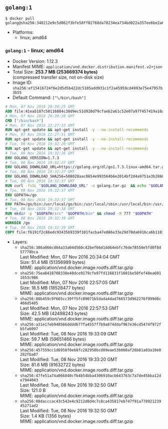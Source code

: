 ## `golang:1`

```console
$ docker pull golang@sha256:340212e9c5d062f3bfe58ff02768da70234ea734bd022a357ee6be2a6d963505
```

-	Platforms:
	-	linux; amd64

### `golang:1` - linux; amd64

-	Docker Version: 1.12.3
-	Manifest MIME: `application/vnd.docker.distribution.manifest.v2+json`
-	Total Size: **253.7 MB (253669374 bytes)**  
	(compressed transfer size, not on-disk size)
-	Image ID: `sha256:ef15416724f6e2d5d5b422dc5105add931c1f2a45959cd4993e75e47957b3b55`
-	Default Command: `["\/bin\/bash"]`

```dockerfile
# Mon, 07 Nov 2016 20:30:25 GMT
ADD file:41ea5187c50116884c38d9ec51d920d79cfaeb2a61c52e07a97f457419a10a4f in / 
# Mon, 07 Nov 2016 20:30:26 GMT
CMD ["/bin/bash"]
# Mon, 07 Nov 2016 22:27:33 GMT
RUN apt-get update && apt-get install -y --no-install-recommends 		ca-certificates 		curl 		wget 	&& rm -rf /var/lib/apt/lists/*
# Mon, 07 Nov 2016 22:27:51 GMT
RUN apt-get update && apt-get install -y --no-install-recommends 		bzr 		git 		mercurial 		openssh-client 		subversion 				procps 	&& rm -rf /var/lib/apt/lists/*
# Tue, 08 Nov 2016 19:32:26 GMT
RUN apt-get update && apt-get install -y --no-install-recommends 		g++ 		gcc 		libc6-dev 		make 		pkg-config 	&& rm -rf /var/lib/apt/lists/*
# Tue, 08 Nov 2016 19:32:26 GMT
ENV GOLANG_VERSION=1.7.3
# Tue, 08 Nov 2016 19:32:27 GMT
ENV GOLANG_DOWNLOAD_URL=https://golang.org/dl/go1.7.3.linux-amd64.tar.gz
# Tue, 08 Nov 2016 19:32:27 GMT
ENV GOLANG_DOWNLOAD_SHA256=508028aac0654e993564b6e2014bf2d4a9751e3b286661b0b0040046cf18028e
# Tue, 08 Nov 2016 19:32:37 GMT
RUN curl -fsSL "$GOLANG_DOWNLOAD_URL" -o golang.tar.gz 	&& echo "$GOLANG_DOWNLOAD_SHA256  golang.tar.gz" | sha256sum -c - 	&& tar -C /usr/local -xzf golang.tar.gz 	&& rm golang.tar.gz
# Tue, 08 Nov 2016 19:32:37 GMT
ENV GOPATH=/go
# Tue, 08 Nov 2016 19:32:37 GMT
ENV PATH=/go/bin:/usr/local/go/bin:/usr/local/sbin:/usr/local/bin:/usr/sbin:/usr/bin:/sbin:/bin
# Tue, 08 Nov 2016 19:32:38 GMT
RUN mkdir -p "$GOPATH/src" "$GOPATH/bin" && chmod -R 777 "$GOPATH"
# Tue, 08 Nov 2016 19:32:39 GMT
WORKDIR /go
# Tue, 08 Nov 2016 19:32:39 GMT
COPY file:f6191f2c86edc9343569339f101facba47e886e33e29d70da6916ca6b1101a53 in /usr/local/bin/ 
```

-	Layers:
	-	`sha256:386a066cd84a33a04d560c42bef66d1dd64ebfc76de78550e5fd0f8d57778bca`  
		Last Modified: Mon, 07 Nov 2016 20:34:04 GMT  
		Size: 51.4 MB (51356989 bytes)  
		MIME: application/vnd.docker.image.rootfs.diff.tar.gzip
	-	`sha256:75ea8418708338e40dce9179cfe97fd116831f1601be50fef48ea6011653c986`  
		Last Modified: Mon, 07 Nov 2016 22:57:05 GMT  
		Size: 18.5 MB (18528477 bytes)  
		MIME: application/vnd.docker.image.rootfs.diff.tar.gzip
	-	`sha256:88b459c9f665cc39ff5fc09071b5dada4dad766573d962276f999d0c466d5405`  
		Last Modified: Mon, 07 Nov 2016 22:57:53 GMT  
		Size: 42.5 MB (42498243 bytes)  
		MIME: application/vnd.docker.image.rootfs.diff.tar.gzip
	-	`sha256:a31e17eb948566dddd677fa4557f7b9a874ddaf967e36cd5474f972fb5fa6097`  
		Last Modified: Tue, 08 Nov 2016 19:33:09 GMT  
		Size: 59.7 MB (59651466 bytes)  
		MIME: application/vnd.docker.image.rootfs.diff.tar.gzip
	-	`sha256:457559cc1d6958f0e68fc282958bcd89eae53b060af26b81a03a10e8282fba87`  
		Last Modified: Tue, 08 Nov 2016 19:33:20 GMT  
		Size: 81.6 MB (81632722 bytes)  
		MIME: application/vnd.docker.image.rootfs.diff.tar.gzip
	-	`sha256:47fe51a74a066840cfb4b54bba4306910acb643763c7a7de45bba12de7944043`  
		Last Modified: Tue, 08 Nov 2016 19:32:50 GMT  
		Size: 121.0 B  
		MIME: application/vnd.docker.image.rootfs.diff.tar.gzip
	-	`sha256:08dacccac43c542e4c9212d0d4c7c8ca435817eb747f91a77892123945271ad2`  
		Last Modified: Tue, 08 Nov 2016 19:32:50 GMT  
		Size: 1.4 KB (1356 bytes)  
		MIME: application/vnd.docker.image.rootfs.diff.tar.gzip
